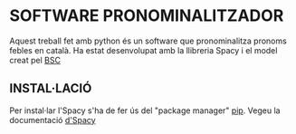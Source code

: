 # SOFTWARE PRONOMINALITZADOR

Aquest treball fet amb python és un software que pronominalitza pronoms febles en català.
Ha estat desenvolupat amb la llibreria Spacy i el model creat pel [BSC](https://github.com/TeMU-BSC/spacy)

## INSTAL·LACIÓ

Per instal·lar l'Spacy s'ha de fer ús del "package manager" [pip](https://pip.pypa.io/en/stable/).
Vegeu la documentació [d'Spacy](https://spacy.io/usage)

